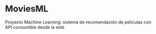 # MoviesML
Proyecto Machine Learning: sistema de recomendación de películas con API consumible desde la web
